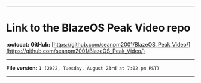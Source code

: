 
***

# Link to the BlazeOS Peak Video repo

**:octocat:** **GitHub:** [https://github.com/seanpm2001/BlazeOS_Peak_Video/](https://github.com/seanpm2001/BlazeOS_Peak_Video/)

***

**File version:** `1 (2022, Tuesday, August 23rd at 7:02 pm PST)`

***
